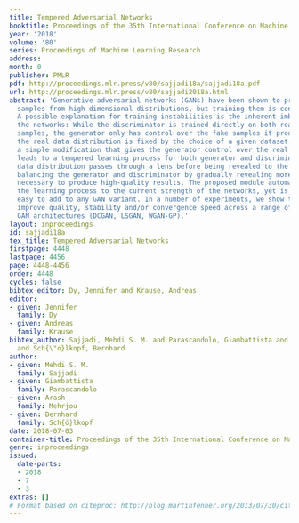 ```yaml
---
title: Tempered Adversarial Networks
booktitle: Proceedings of the 35th International Conference on Machine Learning
year: '2018'
volume: '80'
series: Proceedings of Machine Learning Research
address: 
month: 0
publisher: PMLR
pdf: http://proceedings.mlr.press/v80/sajjadi18a/sajjadi18a.pdf
url: http://proceedings.mlr.press/v80/sajjadi2018a.html
abstract: 'Generative adversarial networks (GANs) have been shown to produce realistic
  samples from high-dimensional distributions, but training them is considered hard.
  A possible explanation for training instabilities is the inherent imbalance between
  the networks: While the discriminator is trained directly on both real and fake
  samples, the generator only has control over the fake samples it produces since
  the real data distribution is fixed by the choice of a given dataset. We propose
  a simple modification that gives the generator control over the real samples which
  leads to a tempered learning process for both generator and discriminator. The real
  data distribution passes through a lens before being revealed to the discriminator,
  balancing the generator and discriminator by gradually revealing more detailed features
  necessary to produce high-quality results. The proposed module automatically adjusts
  the learning process to the current strength of the networks, yet is generic and
  easy to add to any GAN variant. In a number of experiments, we show that this can
  improve quality, stability and/or convergence speed across a range of different
  GAN architectures (DCGAN, LSGAN, WGAN-GP).'
layout: inproceedings
id: sajjadi18a
tex_title: Tempered Adversarial Networks
firstpage: 4448
lastpage: 4456
page: 4448-4456
order: 4448
cycles: false
bibtex_editor: Dy, Jennifer and Krause, Andreas
editor:
- given: Jennifer
  family: Dy
- given: Andreas
  family: Krause
bibtex_author: Sajjadi, Mehdi S. M. and Parascandolo, Giambattista and Mehrjou, Arash
  and Sch{\"o}lkopf, Bernhard
author:
- given: Mehdi S. M.
  family: Sajjadi
- given: Giambattista
  family: Parascandolo
- given: Arash
  family: Mehrjou
- given: Bernhard
  family: Sch{ö}lkopf
date: 2018-07-03
container-title: Proceedings of the 35th International Conference on Machine Learning
genre: inproceedings
issued:
  date-parts:
  - 2018
  - 7
  - 3
extras: []
# Format based on citeproc: http://blog.martinfenner.org/2013/07/30/citeproc-yaml-for-bibliographies/
---
```

